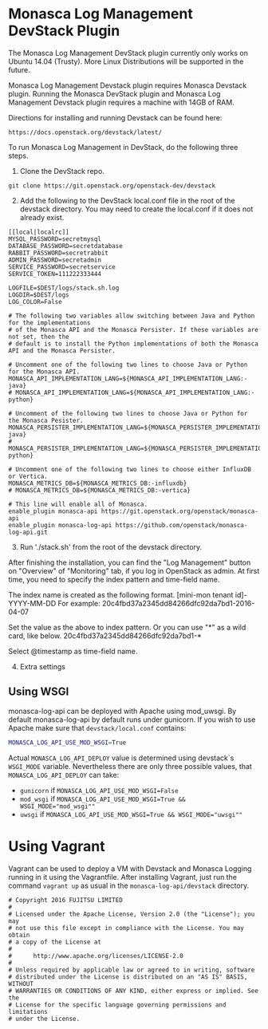 # Monasca Log Management DevStack Plugin

The Monasca Log Management DevStack plugin currently only works on Ubuntu 14.04 (Trusty).
More Linux Distributions will be supported in the future.

Monasca Log Management Devstack plugin requires Monasca Devstack plugin.
Running the Monasca DevStack plugin and Monasca Log Management Devstack plugin requires a machine with 14GB of RAM.

Directions for installing and running Devstack can be found here:
```
https://docs.openstack.org/devstack/latest/
```

To run Monasca Log Management in DevStack, do the following three steps.

1. Clone the DevStack repo.

```
git clone https://git.openstack.org/openstack-dev/devstack
```

2. Add the following to the DevStack local.conf file in the root of the devstack directory. You may
   need to create the local.conf if it does not already exist.

```
[[local|localrc]]
MYSQL_PASSWORD=secretmysql
DATABASE_PASSWORD=secretdatabase
RABBIT_PASSWORD=secretrabbit
ADMIN_PASSWORD=secretadmin
SERVICE_PASSWORD=secretservice
SERVICE_TOKEN=111222333444

LOGFILE=$DEST/logs/stack.sh.log
LOGDIR=$DEST/logs
LOG_COLOR=False

# The following two variables allow switching between Java and Python for the implementations
# of the Monasca API and the Monasca Persister. If these variables are not set, then the
# default is to install the Python implementations of both the Monasca API and the Monasca Persister.

# Uncomment one of the following two lines to choose Java or Python for the Monasca API.
MONASCA_API_IMPLEMENTATION_LANG=${MONASCA_API_IMPLEMENTATION_LANG:-java}
# MONASCA_API_IMPLEMENTATION_LANG=${MONASCA_API_IMPLEMENTATION_LANG:-python}

# Uncomment of the following two lines to choose Java or Python for the Monasca Pesister.
MONASCA_PERSISTER_IMPLEMENTATION_LANG=${MONASCA_PERSISTER_IMPLEMENTATION_LANG:-java}
# MONASCA_PERSISTER_IMPLEMENTATION_LANG=${MONASCA_PERSISTER_IMPLEMENTATION_LANG:-python}

# Uncomment one of the following two lines to choose either InfluxDB or Vertica.
MONASCA_METRICS_DB=${MONASCA_METRICS_DB:-influxdb}
# MONASCA_METRICS_DB=${MONASCA_METRICS_DB:-vertica}

# This line will enable all of Monasca.
enable_plugin monasca-api https://git.openstack.org/openstack/monasca-api
enable_plugin monasca-log-api https://github.com/openstack/monasca-log-api.git
```

3.   Run './stack.sh' from the root of the devstack directory.


After finishing the installation, you can find the "Log Management" button on
"Overview" of "Monitoring" tab, if you log in OpenStack as admin.
At first time, you need to specify the index pattern and time-field name.

The index name is created as the following format.
  \[mini-mon tenant id\]-YYYY-MM-DD
For example:
  20c4fbd37a2345dd84266dfc92da7bd1-2016-04-07

Set the value as the above to index pattern.
Or you can use "\*" as a wild card, like below.
  20c4fbd37a2345dd84266dfc92da7bd1-\*

Select @timestamp as time-field name.

4. Extra settings

## Using WSGI

monasca-log-api can be deployed with Apache using mod_uwsgi.
By default monasca-log-api by default runs under gunicorn.
If you wish to use Apache make sure that ```devstack/local.conf```
contains:

```sh
MONASCA_LOG_API_USE_MOD_WSGI=True
```

Actual ```MONASCA_LOG_API_DEPLOY``` value is determined using devstack`s
```WSGI_MODE``` variable. Nevertheless there are only three possible values,
that ```MONASCA_LOG_API_DEPLOY``` can take:

* ```gunicorn``` if ```MONASCA_LOG_API_USE_MOD_WSGI=False```
* ```mod_wsgi``` if ```MONASCA_LOG_API_USE_MOD_WSGI=True && WSGI_MODE="mod_wsgi""```
* ```uwsgi``` if ```MONASCA_LOG_API_USE_MOD_WSGI=True && WSGI_MODE="uwsgi""```

# Using Vagrant

Vagrant can be used to deploy a VM with Devstack and Monasca Logging
running in it using the Vagrantfile. After installing Vagrant,
just run the command `vagrant up` as usual in the `monasca-log-api/devstack`
directory.

```
# Copyright 2016 FUJITSU LIMITED
#
# Licensed under the Apache License, Version 2.0 (the "License"); you may
# not use this file except in compliance with the License. You may obtain
# a copy of the License at
#
#      http://www.apache.org/licenses/LICENSE-2.0
#
# Unless required by applicable law or agreed to in writing, software
# distributed under the License is distributed on an "AS IS" BASIS, WITHOUT
# WARRANTIES OR CONDITIONS OF ANY KIND, either express or implied. See the
# License for the specific language governing permissions and limitations
# under the License.
```

